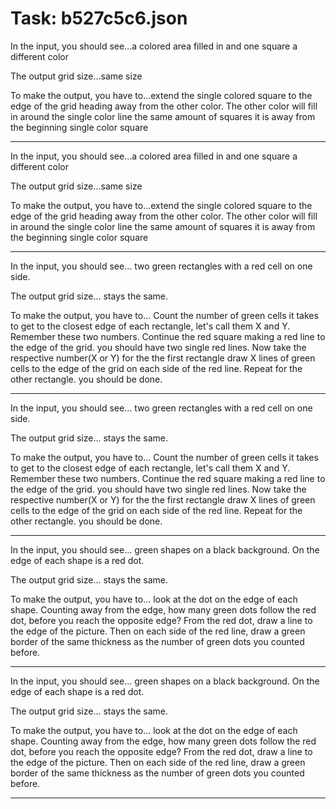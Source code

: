 # Task: b527c5c6.json

In the input, you should see...a colored area filled in and one square a different color

The output grid size...same size

To make the output, you have to...extend the single colored square to the edge of the grid heading away from the other color. The other color will fill in around the single color line the same amount of squares it is away from the beginning single color square

---

In the input, you should see...a colored area filled in and one square a different color

The output grid size...same size

To make the output, you have to...extend the single colored square to the edge of the grid heading away from the other color. The other color will fill in around the single color line the same amount of squares it is away from the beginning single color square

---

In the input, you should see... two green rectangles with a red cell on one side.

The output grid size... stays the same.

To make the output, you have to...  Count the number of green cells it takes to get to the closest edge of each rectangle, let's call them X and Y. Remember these two numbers. Continue the red square making a red line to the edge of the grid. you should have two single red lines. Now take the respective number(X or Y) for the the first rectangle draw  X lines of green cells to the edge of the grid on each side of the red line.  Repeat for the other rectangle. you should be done.

---

In the input, you should see... two green rectangles with a red cell on one side.

The output grid size... stays the same.

To make the output, you have to...  Count the number of green cells it takes to get to the closest edge of each rectangle, let's call them X and Y. Remember these two numbers. Continue the red square making a red line to the edge of the grid. you should have two single red lines. Now take the respective number(X or Y) for the the first rectangle draw  X lines of green cells to the edge of the grid on each side of the red line.  Repeat for the other rectangle. you should be done.

---

In the input, you should see... green shapes on a black background. On the edge of each shape is a red dot.

The output grid size... stays the same.

To make the output, you have to... look at the dot on the edge of each shape. Counting away from the edge, how many green dots follow the red dot, before you reach the opposite edge? From the red dot, draw a line to the edge of the picture. Then on each side of the red line, draw a green border of the same thickness as the number of green dots you counted before.

---

In the input, you should see... green shapes on a black background. On the edge of each shape is a red dot.

The output grid size... stays the same.

To make the output, you have to... look at the dot on the edge of each shape. Counting away from the edge, how many green dots follow the red dot, before you reach the opposite edge? From the red dot, draw a line to the edge of the picture. Then on each side of the red line, draw a green border of the same thickness as the number of green dots you counted before.

---

